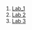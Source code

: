 1. [Lab_1](https://github.com/IK-31-hashchenko/IK_31_hashchenko/tree/master/Lab_1)
2. [Lab 2](https://github.com/IK-31-hashchenko/IK_31_hashchenko/tree/master/Lab_2)
3. [Lab 3](https://github.com/IK-31-hashchenko/IK_31_hashchenko/tree/Branch_one/Lab_3)
